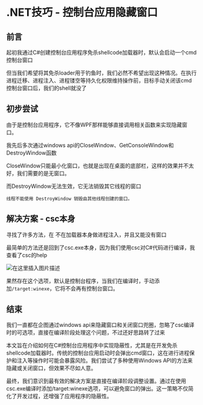 # .NET技巧 - 控制台应用隐藏窗口

## 前言

起初我通过C#创建控制台应用程序免杀shellcode加载器时，默认会启动一个cmd控制台窗口

但当我们希望将其免杀loader用于钓鱼时，我们必然不希望出现这种情况。在执行进程迁移、进程注入、进程镂空等持久化权限维持操作前，目标手动关闭该cmd控制台窗口后，我们的shell就没了

## 初步尝试

由于是控制台应用程序，它不像WPF那样能够直接调用相关函数来实现隐藏窗口。

我先后多次通过windows api的CloseWindow、GetConsoleWindow和DestroyWindow函数

CloseWindow只能最小化窗口，也就是出现在桌面的底部栏，这样的效果并不太好，我们需要的是无窗口。

而DestroyWindow无法生效，它无法销毁其它线程的窗口

	线程不能使用 DestroyWindow 销毁由其他线程创建的窗口。

## 解决方案 - csc本身

寻找了许多方法，在 不在加载器本身做进程注入，并且又能没有窗口

最简单的方法还是回到了csc.exe本身，因为我们使用csc对C#代码进行编译，我查看了csc的help

![在这里插入图片描述](https://i-blog.csdnimg.cn/direct/3cc0149814334391be2d3b1e80b52664.png)

果然存在这个选项，默认是控制台程序，当我们在编译时，手动添加`/target:winexe`，它将不会再有控制台窗口。

## 结束

我们一直都在企图通过windows api来隐藏窗口和关闭窗口兜圈，忽略了csc编译时的可选项，直接在编译阶段处理这个问题，不过还好思路转了过来

本文旨在介绍如何在C#控制台应用程序中实现隐蔽性，尤其是在开发免杀shellcode加载器时。传统的控制台应用启动时会弹出cmd窗口，这在进行进程保护和注入等操作时可能会暴露风险。我们尝试了多种使用Windows API的方法来隐藏或关闭窗口，但效果不尽如人意。

最终，我们意识到最有效的解决方案是直接在编译阶段调整设置。通过在使用csc.exe编译时添加/target:winexe选项，可以避免窗口的弹出。这一策略不仅简化了开发过程，还增强了应用程序的隐蔽性。